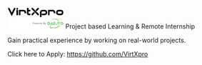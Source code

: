<img src="https://github.com/DARJYO/virtXpro/blob/main/img/vxp.png" height="25%" width="25%">    
Project based Learning &amp; Remote Internship

Gain practical experience by working on real-world projects. 

Click here to Apply: https://github.com/VirtXpro
